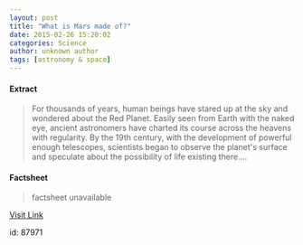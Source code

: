 ```yaml
---
layout: post
title: "What is Mars made of?"
date: 2015-02-26 15:20:02
categories: Science
author: unknown author
tags: [astronomy & space]
---
```



#### Extract
>For thousands of years, human beings have stared up at the sky and wondered about the Red Planet. Easily seen from Earth with the naked eye, ancient astronomers have charted its course across the heavens with regularity. By the 19th century, with the development of powerful enough telescopes, scientists began to observe the planet's surface and speculate about the possibility of life existing there....

#### Factsheet
>factsheet unavailable

[Visit Link](http://phys.org/news344165345.html)

id:   87971


